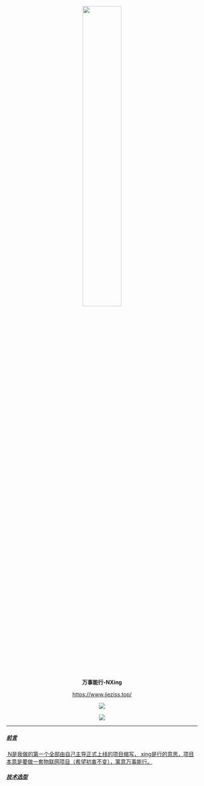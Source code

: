 

<p align='center'> <a href="https://nxing.jieziss.top/"><img src="https://nxing.jieziss.top/images/NXing.png" width="45%"></img></a></p>

<p align="center">
	<strong>万事能行-NXing</strong>
</p>
<p align="center">
	 <a href="https://www.jieziss.top/">https://www.jieziss.top/</a> 
</p>

<p align="center">
<a target="_blank" href="https://www.oracle.com/java/technologies/javase/javase-jdk8-downloads.html">
		<img src="https://img.shields.io/badge/JDK-17+-green.svg" />
</p>

<p align="center"> 
<img src="https://img.shields.io/badge/QQ%E7%BE%A4%E2%91%A0-334685297-orange"/>
</p>

------------

##### 前言

​      N是我做的第一个全部由自己主导正式上线的项目缩写， xing是行的意思，项目本意是要做一套物联网项目（希望初衷不变），寓意万事能行。

##### 技术选型



